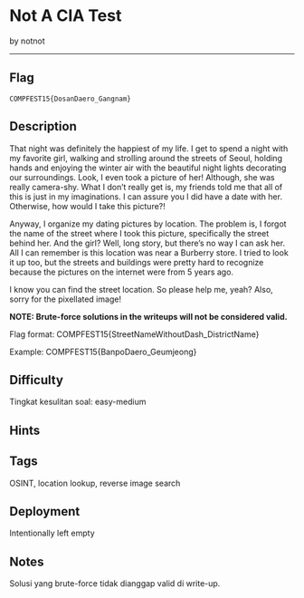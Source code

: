 # Not A CIA Test

by notnot

---

## Flag

```
COMPFEST15{DosanDaero_Gangnam}
```

## Description

That night was definitely the happiest of my life. I get to spend a night with my favorite girl, walking and strolling around the streets of Seoul, holding hands and enjoying the winter air with the beautiful night lights decorating our surroundings. Look, I even took a picture of her! Although, she was really camera-shy. What I don’t really get is, my friends told me that all of this is just in my imaginations. I can assure you I did have a date with her. Otherwise, how would I take this picture?!

Anyway, I organize my dating pictures by location. The problem is, I forgot the name of the street where I took this picture, specifically the street behind her. And the girl? Well, long story, but there’s no way I can ask her. All I can remember is this location was near a Burberry store. I tried to look it up too, but the streets and buildings were pretty hard to recognize because the pictures on the internet were from 5 years ago.

I know you can find the street location. So please help me, yeah? Also, sorry for the pixellated image!

**NOTE: Brute-force solutions in the writeups will not be considered valid.**

Flag format: COMPFEST15{StreetNameWithoutDash_DistrictName}

Example: COMPFEST15{BanpoDaero_Geumjeong}

## Difficulty

Tingkat kesulitan soal: easy-medium

## Hints

## Tags

OSINT, location lookup, reverse image search

## Deployment

Intentionally left empty

## Notes

Solusi yang brute-force tidak dianggap valid di write-up.
